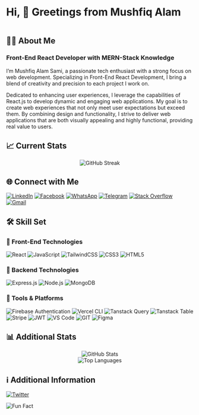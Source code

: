 # Hi, 👋 Greetings from Mushfiq Alam

<a href="https://nazmul-nhb.vercel.app" target="_blank" rel="noopener noreferrer" >
<img src="" />
</a>

## 🧑‍💻 About Me

### Front-End React Developer with MERN-Stack Knowledge

I’m Mushfiq Alam Sami, a passionate tech enthusiast with a strong focus on web development. Specializing in Front-End React Development, I bring a blend of creativity and precision to each project I work on.

Dedicated to enhancing user experiences, I leverage the capabilities of React.js to develop dynamic and engaging web applications. My goal is to create web experiences that not only meet user expectations but exceed them. By combining design and functionality, I strive to deliver web applications that are both visually appealing and highly functional, providing real value to users.

## :chart_with_upwards_trend: Current Stats

<div align="center">
    <!-- <img src="https://streak-stats.demolab.com/?user=nazmul-nhb&show_icons=true&theme=transparent&hide_border=true" alt="GitHub Streak Stats"> -->
    <img src="https://github-readme-streak-stats.herokuapp.com?user=nazmul-nhb&theme=transparent&hide_border=true&border_radius=4&date_format=M%20j%5B%2C%20Y%5D&ring=E58307&fire=E58307&currStreakLabel=E58307&stroke=EB545400&currStreakNum=E58307&dates=E58307" alt="GitHub Streak" />
</div>

## 🌐 Connect with Me

[![LinkedIn](https://img.shields.io/badge/LinkedIn-%230077B5.svg?logo=linkedin&logoColor=white)](https://www.linkedin.com/in/mushfiq-alam-sami-4013241b9/)
[![Facebook](https://img.shields.io/badge/Facebook-%231877F2.svg?logo=Facebook&logoColor=white)](https://www.facebook.com/mushfiqalam1212/)
[![WhatsApp](https://img.shields.io/badge/WhatsApp-25D366?style=flat-square&logo=whatsapp&logoColor=white)](https://wa.me/+8801844279927)
[![Telegram](https://img.shields.io/badge/Telegram-2CA5E0?style=flat-square&logo=telegram&logoColor=white)](https://t.me/mushfiq71)
[![Stack Overflow](https://img.shields.io/badge/Stack%20Overflow-FE7A16?style=flat-square&logo=stack-overflow&logoColor=white)](https://stackoverflow.com/users/14252471/mushfiq-alam)
[![Gmail](https://img.shields.io/badge/Gmail-D14836?style=flat-square&logo=gmail&logoColor=white)](mailto:mushfiq9912@gmail.com)

## 🛠️ Skill Set

### 🎨 Front-End Technologies

![React](https://img.shields.io/badge/react-%2320232a.svg?style=for-the-badge&logo=react&logoColor=%2361DAFB)
![JavaScript](https://img.shields.io/badge/javascript-%23323330.svg?style=for-the-badge&logo=javascript&logoColor=%23F7DF1E)
![TailwindCSS](https://img.shields.io/badge/tailwindcss-%2338B2AC.svg?style=for-the-badge&logo=tailwind-css&logoColor=white)
![CSS3](https://img.shields.io/badge/css3-%231572B6.svg?style=for-the-badge&logo=css3&logoColor=white)
![HTML5](https://img.shields.io/badge/html5-%23E34F26.svg?style=for-the-badge&logo=html5&logoColor=white)
<!-- ![Next.js](https://img.shields.io/badge/Next.js-%23000000.svg?style=for-the-badge&logo=next.js) -->

### 🔧 Backend Technologies

![Express.js](https://img.shields.io/badge/express.js-%23404d59.svg?style=for-the-badge&logo=express&logoColor=%2361DAFB)
![Node.js](https://img.shields.io/badge/node.js-6DA55F?style=for-the-badge&logo=node.js&logoColor=white)
![MongoDB](https://img.shields.io/badge/MongoDB-%234ea94b.svg?style=for-the-badge&logo=mongodb&logoColor=white)

### 🧰 Tools & Platforms

![Firebase Authentication](https://img.shields.io/badge/Firebase-Authentication-FFCA28?style=for-the-badge&logo=Firebase&logoColor=white&labelColor=dd2c00)
![Vercel CLI](https://img.shields.io/badge/vercel%20cli-%23000000.svg?style=for-the-badge&logo=vercel&logoColor=white)
![Tanstack Query](https://img.shields.io/badge/tanstack%20query-%23FF4154.svg?style=for-the-badge&logo=react-query&logoColor=white)
![Tanstack Table](https://img.shields.io/badge/tanstack%20table-%23007ACC.svg?style=for-the-badge&logo=react-table&logoColor=white)
![Stripe](https://img.shields.io/badge/Stripe-%231e1e1e.svg?style=for-the-badge&logo=stripe&logoColor=%2364C4ED)
![JWT](https://img.shields.io/badge/JWT-black?style=for-the-badge&logo=JSON%20web%20tokens)
![VS Code](https://img.shields.io/badge/VS%20Code-007ACC?style=for-the-badge&logo=visual-studio-code&logoColor=white)
![GIT](https://img.shields.io/badge/Git-fc6d26?style=for-the-badge&logo=git&logoColor=white)
![Figma](https://img.shields.io/badge/Figma-F24E1E?style=for-the-badge&logo=figma&logoColor=white)

## 📊 Additional Stats

<div align="center">
    <img src="https://github-readme-stats.vercel.app/api?username=nazmul-nhb&show_icons=true&theme=transparent" alt="GitHub Stats">
    <br>
    <img src="https://github-readme-stats.vercel.app/api/top-langs/?username=nazmul-nhb&show_icons=true&theme=transparent" alt="Top Languages">
</div>

## ℹ️ Additional Information

[![Twitter](https://img.shields.io/badge/Twitter-1DA1F2?style=for-the-badge&logo=twitter&logoColor=white)](https://x.com/mushfiqalam7)
<!-- [![YouTube](https://img.shields.io/badge/YouTube-FF0000?style=for-the-badge&logo=youtube&logoColor=white)](https://www.youtube.com/channel/NazmulNHB)
[![Instagram](https://img.shields.io/badge/Instagram-%23E4405F.svg?style=for-the-badge&logo=Instagram&logoColor=white)](https://www.instagram.com/nazmulbatchu/) -->

![Fun Fact](https://img.shields.io/badge/Fun%20Fact-I'm%20passionate%20about%20World%20Literature%20%26%20Mythology-000000?style=for-the-badge)
